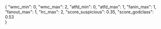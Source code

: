 {
  "wmc_min": 0,
  "wmc_max": 2,
  "atfd_min": 0,
  "atfd_max": 1, 
  "fanin_max": 1,
  "fanout_max": 1, 
  "lrc_max": 2, 
  "score_suspicious": 0.35, 
   "score_godclass": 0.53  
}